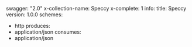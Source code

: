 swagger: "2.0"
x-collection-name: Speccy
x-complete: 1
info:
  title: Speccy
  version: 1.0.0
schemes:
- http
produces:
- application/json
consumes:
- application/json